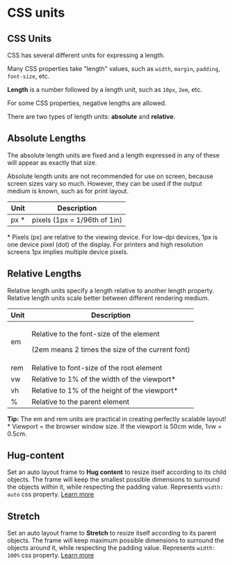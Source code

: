 # CSS units

## CSS Units

CSS has several different units for expressing a length.

Many CSS properties take "length" values, such as `width`, `margin`, `padding`, `font-size`, etc.

**Length** is a number followed by a length unit, such as `10px`, `2em`, etc.

For some CSS properties, negative lengths are allowed.

There are two types of length units: **absolute** and **relative**.

## Absolute Lengths

The absolute length units are fixed and a length expressed in any of these will appear as exactly that size.

Absolute length units are not recommended for use on screen, because screen sizes vary so much. However, they can be used if the output medium is known, such as for print layout.

| Unit  | Description                  |
| ----- | ---------------------------- |
| px \* | pixels (1px = 1/96th of 1in) |

\* Pixels (px) are relative to the viewing device. For low-dpi devices, 1px is one device pixel (dot) of the display. For printers and high resolution screens 1px implies multiple device pixels.

## Relative Lengths

Relative length units specify a length relative to another length property. Relative length units scale better between different rendering medium.



| Unit | Description                                                                                             |
| ---- | ------------------------------------------------------------------------------------------------------- |
| em   | <p>Relative to the font-size of the element </p><p>(2em means 2 times the size of the current font)</p> |
| rem  | Relative to font-size of the root element                                                               |
| vw   | Relative to 1% of the width of the viewport\*                                                           |
| vh   | Relative to 1% of the height of the viewport\*                                                          |
| %    | Relative to the parent element                                                                          |

**Tip:** The em and rem units are practical in creating perfectly scalable layout!\
\* Viewport = the browser window size. If the viewport is 50cm wide, 1vw = 0.5cm.

## Hug-content

Set an auto layout frame to **Hug content** to resize itself according to its child objects. The frame will keep the smallest possible dimensions to surround the objects within it, while respecting the padding value. Represents `width: auto` css property. [Learn more](https://developer.mozilla.org/en-US/docs/Web/CSS/width)

## Stretch

Set an auto layout frame to **Stretch** to resize itself according to its parent objects. The frame will keep maximum possible dimensions to surround the objects around it, while respecting the padding value. Represents `width: 100%` css property. [Learn more](https://developer.mozilla.org/en-US/docs/Web/CSS/width)
